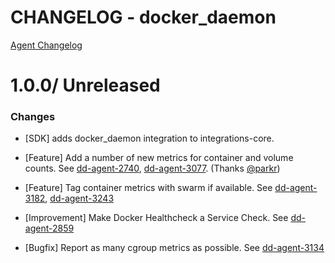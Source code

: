 # CHANGELOG - docker_daemon

[Agent Changelog](https://github.com/DataDog/dd-agent/blob/master/CHANGELOG.md)

1.0.0/ Unreleased
==================

### Changes

* [SDK] adds docker_daemon integration to integrations-core.

* [Feature] Add a number of new metrics for container and volume counts. See [dd-agent-2740](https://github.com/DataDog/dd-agent/issues/2740), [dd-agent-3077](https://github.com/DataDog/dd-agent/issues/3077). (Thanks [@parkr][])
* [Feature] Tag container metrics with swarm if available. See [dd-agent-3182](https://github.com/DataDog/dd-agent/issues/3182), [dd-agent-3243](https://github.com/DataDog/dd-agent/issues/3243)

* [Improvement] Make Docker Healthcheck a Service Check. See [dd-agent-2859](https://github.com/DataDog/dd-agent/issues/2859)

* [Bugfix] Report as many cgroup metrics as possible. See [dd-agent-3134](https://github.com/DataDog/dd-agent/issues/3134)

<!--- The following link definition list is generated by PimpMyChangelog --->
[@parkr]: https://github.com/parkr

